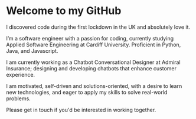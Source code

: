 # Welcome to my GitHub

I discovered code during the first lockdown in the UK and absolutely love it.

I’m a software engineer with a passion for coding, currently studying Applied Software Engineering at Cardiff University. Proficient in Python, Java, and Javascript.

I am currently working as a Chatbot Conversational Designer at Admiral Insurance; designing and developing chatbots that enhance customer experience.

I am motivated, self-driven and solutions-oriented, with a desire to learn new technologies, and eager to apply my skills to solve real-world problems.

Please get in touch if you'd be interested in working together.
